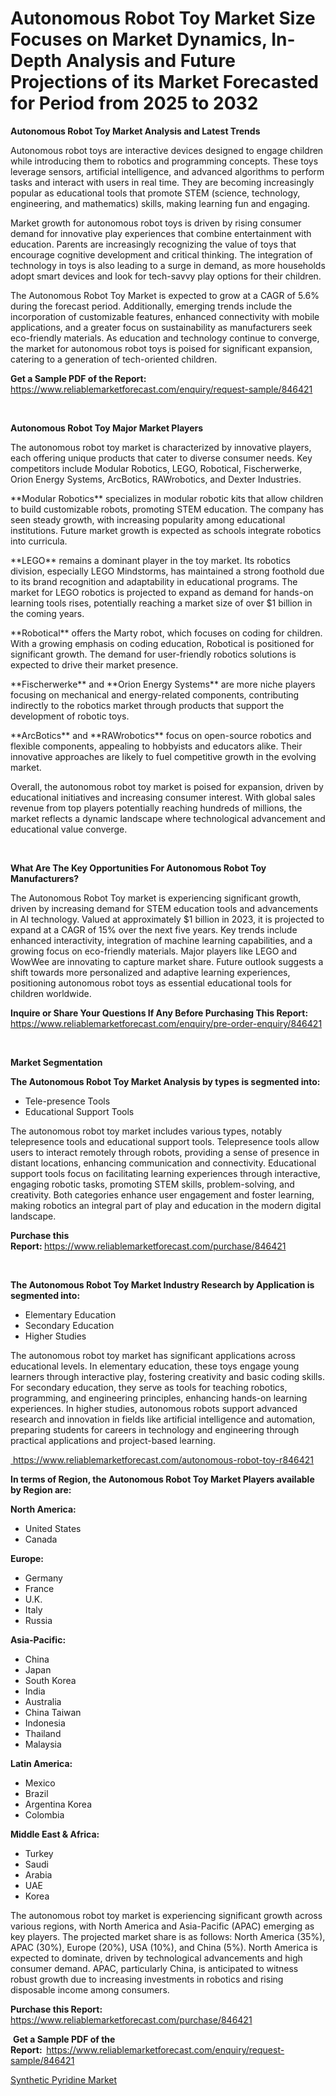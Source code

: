 <p><h1>Autonomous Robot Toy Market Size Focuses on Market Dynamics, In-Depth Analysis and Future Projections of its Market Forecasted for Period from 2025 to 2032</h1></p><p><strong>Autonomous Robot Toy Market Analysis and Latest Trends</strong></p>
<p><p>Autonomous robot toys are interactive devices designed to engage children while introducing them to robotics and programming concepts. These toys leverage sensors, artificial intelligence, and advanced algorithms to perform tasks and interact with users in real time. They are becoming increasingly popular as educational tools that promote STEM (science, technology, engineering, and mathematics) skills, making learning fun and engaging.</p><p>Market growth for autonomous robot toys is driven by rising consumer demand for innovative play experiences that combine entertainment with education. Parents are increasingly recognizing the value of toys that encourage cognitive development and critical thinking. The integration of technology in toys is also leading to a surge in demand, as more households adopt smart devices and look for tech-savvy play options for their children.</p><p>The Autonomous Robot Toy Market is expected to grow at a CAGR of 5.6% during the forecast period. Additionally, emerging trends include the incorporation of customizable features, enhanced connectivity with mobile applications, and a greater focus on sustainability as manufacturers seek eco-friendly materials. As education and technology continue to converge, the market for autonomous robot toys is poised for significant expansion, catering to a generation of tech-oriented children.</p></p>
<p><strong>Get a Sample PDF of the Report:&nbsp;</strong> <a href="https://www.reliablemarketforecast.com/enquiry/request-sample/846421?utm_campaign=3252&utm_medium=2&utm_source=Github&utm_content=ia&utm_term=05032025&utm_id=autonomous-robot-toy">https://www.reliablemarketforecast.com/enquiry/request-sample/846421</a></p>
<p>&nbsp;</p>
<p><strong>Autonomous Robot Toy Major Market Players</strong></p>
<p><p>The autonomous robot toy market is characterized by innovative players, each offering unique products that cater to diverse consumer needs. Key competitors include Modular Robotics, LEGO, Robotical, Fischerwerke, Orion Energy Systems, ArcBotics, RAWrobotics, and Dexter Industries.</p><p>**Modular Robotics** specializes in modular robotic kits that allow children to build customizable robots, promoting STEM education. The company has seen steady growth, with increasing popularity among educational institutions. Future market growth is expected as schools integrate robotics into curricula.</p><p>**LEGO** remains a dominant player in the toy market. Its robotics division, especially LEGO Mindstorms, has maintained a strong foothold due to its brand recognition and adaptability in educational programs. The market for LEGO robotics is projected to expand as demand for hands-on learning tools rises, potentially reaching a market size of over $1 billion in the coming years.</p><p>**Robotical** offers the Marty robot, which focuses on coding for children. With a growing emphasis on coding education, Robotical is positioned for significant growth. The demand for user-friendly robotics solutions is expected to drive their market presence.</p><p>**Fischerwerke** and **Orion Energy Systems** are more niche players focusing on mechanical and energy-related components, contributing indirectly to the robotics market through products that support the development of robotic toys.</p><p>**ArcBotics** and **RAWrobotics** focus on open-source robotics and flexible components, appealing to hobbyists and educators alike. Their innovative approaches are likely to fuel competitive growth in the evolving market.</p><p>Overall, the autonomous robot toy market is poised for expansion, driven by educational initiatives and increasing consumer interest. With global sales revenue from top players potentially reaching hundreds of millions, the market reflects a dynamic landscape where technological advancement and educational value converge.</p></p>
<p>&nbsp;</p>
<p><strong>What Are The Key Opportunities For Autonomous Robot Toy Manufacturers?</strong></p>
<p><p>The Autonomous Robot Toy market is experiencing significant growth, driven by increasing demand for STEM education tools and advancements in AI technology. Valued at approximately $1 billion in 2023, it is projected to expand at a CAGR of 15% over the next five years. Key trends include enhanced interactivity, integration of machine learning capabilities, and a growing focus on eco-friendly materials. Major players like LEGO and WowWee are innovating to capture market share. Future outlook suggests a shift towards more personalized and adaptive learning experiences, positioning autonomous robot toys as essential educational tools for children worldwide.</p></p>
<p><strong>Inquire or Share Your Questions If Any Before Purchasing This Report:</strong> <a href="https://www.reliablemarketforecast.com/enquiry/pre-order-enquiry/846421?utm_campaign=3252&utm_medium=2&utm_source=Github&utm_content=ia&utm_term=05032025&utm_id=autonomous-robot-toy">https://www.reliablemarketforecast.com/enquiry/pre-order-enquiry/846421</a></p>
<p>&nbsp;</p>
<p><strong>Market Segmentation</strong></p>
<p><strong>The Autonomous Robot Toy Market Analysis by types is segmented into:</strong></p>
<p><ul><li>Tele-presence Tools</li><li>Educational Support Tools</li></ul></p>
<p><p>The autonomous robot toy market includes various types, notably telepresence tools and educational support tools. Telepresence tools allow users to interact remotely through robots, providing a sense of presence in distant locations, enhancing communication and connectivity. Educational support tools focus on facilitating learning experiences through interactive, engaging robotic tasks, promoting STEM skills, problem-solving, and creativity. Both categories enhance user engagement and foster learning, making robotics an integral part of play and education in the modern digital landscape.</p></p>
<p><strong>Purchase this Report:&nbsp;</strong><a href="https://www.reliablemarketforecast.com/purchase/846421?utm_campaign=3252&utm_medium=2&utm_source=Github&utm_content=ia&utm_term=05032025&utm_id=autonomous-robot-toy">https://www.reliablemarketforecast.com/purchase/846421</a></p>
<p>&nbsp;</p>
<p><strong>The Autonomous Robot Toy Market Industry Research by Application is segmented into:</strong></p>
<p><ul><li>Elementary Education</li><li>Secondary Education</li><li>Higher Studies</li></ul></p>
<p><p>The autonomous robot toy market has significant applications across educational levels. In elementary education, these toys engage young learners through interactive play, fostering creativity and basic coding skills. For secondary education, they serve as tools for teaching robotics, programming, and engineering principles, enhancing hands-on learning experiences. In higher studies, autonomous robots support advanced research and innovation in fields like artificial intelligence and automation, preparing students for careers in technology and engineering through practical applications and project-based learning.</p></p>
<p><a href="https://www.reliablemarketforecast.com/autonomous-robot-toy-r846421?utm_campaign=3252&utm_medium=2&utm_source=Github&utm_content=ia&utm_term=05032025&utm_id=autonomous-robot-toy">&nbsp;https://www.reliablemarketforecast.com/autonomous-robot-toy-r846421</a></p>
<p><strong>In terms of Region, the Autonomous Robot Toy Market Players available by Region are:</strong></p>
<p>
    <p> <strong> North America: </strong>
        <ul>
            <li>United States</li>
            <li>Canada</li>
        </ul>
        </p> 
    <p> <strong> Europe: </strong>
        <ul>
            <li>Germany</li>
            <li>France</li>
            <li>U.K.</li>
            <li>Italy</li>
            <li>Russia</li>
        </ul>
        </p> 
    <p> <strong> Asia-Pacific: </strong>
        <ul>
            <li>China</li>
            <li>Japan</li>
            <li>South Korea</li>
            <li>India</li>
            <li>Australia</li>
            <li>China Taiwan</li>
            <li>Indonesia</li>
            <li>Thailand</li>
            <li>Malaysia</li>
        </ul>
        </p> 
    <p> <strong> Latin America: </strong>
        <ul>
            <li>Mexico</li>
            <li>Brazil</li>
            <li>Argentina Korea</li>
            <li>Colombia</li>
        </ul>
        </p> 
    <p> <strong> Middle East & Africa: </strong>
        <ul>
            <li>Turkey</li>
            <li>Saudi</li>
            <li>Arabia</li>
            <li>UAE</li>
            <li>Korea</li>
        </ul>
    </p>
    </p>
<p><p>The autonomous robot toy market is experiencing significant growth across various regions, with North America and Asia-Pacific (APAC) emerging as key players. The projected market share is as follows: North America (35%), APAC (30%), Europe (20%), USA (10%), and China (5%). North America is expected to dominate, driven by technological advancements and high consumer demand. APAC, particularly China, is anticipated to witness robust growth due to increasing investments in robotics and rising disposable income among consumers.</p></p>
<p><strong>Purchase this Report: </strong><a href="https://www.reliablemarketforecast.com/purchase/846421?utm_campaign=3252&utm_medium=2&utm_source=Github&utm_content=ia&utm_term=05032025&utm_id=autonomous-robot-toy">https://www.reliablemarketforecast.com/purchase/846421</a></p>
<p>&nbsp;<strong>Get a Sample PDF of the Report:&nbsp;&nbsp;</strong><a href="https://www.reliablemarketforecast.com/enquiry/request-sample/846421?utm_campaign=3252&utm_medium=2&utm_source=Github&utm_content=ia&utm_term=05032025&utm_id=autonomous-robot-toy">https://www.reliablemarketforecast.com/enquiry/request-sample/846421</a></p>
<p><strong></strong></p>
<p><p><a href="https://github.com/wynonachirei9/Market-Research-Report-List-1/blob/main/synthetic-pyridine-market.md?utm_campaign=3252&utm_medium=2&utm_source=Github&utm_content=ia&utm_term=05032025&utm_id=autonomous-robot-toy">Synthetic Pyridine Market</a></p></p>